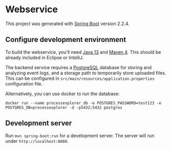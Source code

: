 # Webservice

This project was generated with [Spring Boot](https://spring.io/projects/spring-boot) version 2.2.4.

## Configure development environment

To build the webservice, you'll need [Java 13](https://openjdk.java.net/projects/jdk/13/) and [Maven 4](https://maven.apache.org/). This should be already included in Eclipse or IntelliJ.

The backend service requires a [PostgreSQL](https://www.postgresql.org/) database for storing and analyzing event logs, and a storage path to temporarily store uploaded files. This can be configured in `src/main/resources/application.properties` configuration file.

Alternatively, you can use docker to run the database:
```
docker run --name processexplorer_db -e POSTGRES_PASSWORD=test123 -e POSTGRES_DB=processexplorer -d -p5432:5432 postgres
```  

## Development server

Run `mvn spring-boot:run` for a development server. The server will run under `http://localhost:8080`.